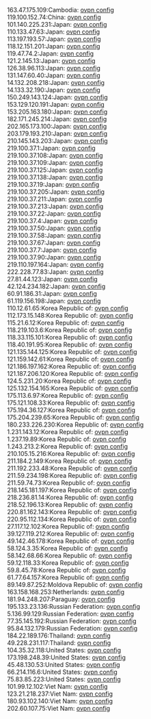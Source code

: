 163.47.175.109:Cambodia: [ovpn config](vpn/163_47_175_109.ovpn)  
119.100.152.74:China: [ovpn config](vpn/119_100_152_74.ovpn)  
101.140.225.231:Japan: [ovpn config](vpn/101_140_225_231.ovpn)  
110.133.47.63:Japan: [ovpn config](vpn/110_133_47_63.ovpn)  
113.197.193.57:Japan: [ovpn config](vpn/113_197_193_57.ovpn)  
118.12.151.201:Japan: [ovpn config](vpn/118_12_151_201.ovpn)  
119.47.74.2:Japan: [ovpn config](vpn/119_47_74_2.ovpn)  
121.2.145.13:Japan: [ovpn config](vpn/121_2_145_13.ovpn)  
126.38.96.113:Japan: [ovpn config](vpn/126_38_96_113.ovpn)  
131.147.60.40:Japan: [ovpn config](vpn/131_147_60_40.ovpn)  
14.132.208.218:Japan: [ovpn config](vpn/14_132_208_218.ovpn)  
14.133.32.190:Japan: [ovpn config](vpn/14_133_32_190.ovpn)  
150.249.143.124:Japan: [ovpn config](vpn/150_249_143_124.ovpn)  
153.129.120.191:Japan: [ovpn config](vpn/153_129_120_191.ovpn)  
153.205.163.180:Japan: [ovpn config](vpn/153_205_163_180.ovpn)  
182.171.245.214:Japan: [ovpn config](vpn/182_171_245_214.ovpn)  
202.165.173.100:Japan: [ovpn config](vpn/202_165_173_100.ovpn)  
203.179.193.210:Japan: [ovpn config](vpn/203_179_193_210.ovpn)  
210.145.143.203:Japan: [ovpn config](vpn/210_145_143_203.ovpn)  
219.100.37.1:Japan: [ovpn config](vpn/219_100_37_1.ovpn)  
219.100.37.108:Japan: [ovpn config](vpn/219_100_37_108.ovpn)  
219.100.37.109:Japan: [ovpn config](vpn/219_100_37_109.ovpn)  
219.100.37.125:Japan: [ovpn config](vpn/219_100_37_125.ovpn)  
219.100.37.138:Japan: [ovpn config](vpn/219_100_37_138.ovpn)  
219.100.37.19:Japan: [ovpn config](vpn/219_100_37_19.ovpn)  
219.100.37.205:Japan: [ovpn config](vpn/219_100_37_205.ovpn)  
219.100.37.211:Japan: [ovpn config](vpn/219_100_37_211.ovpn)  
219.100.37.213:Japan: [ovpn config](vpn/219_100_37_213.ovpn)  
219.100.37.22:Japan: [ovpn config](vpn/219_100_37_22.ovpn)  
219.100.37.4:Japan: [ovpn config](vpn/219_100_37_4.ovpn)  
219.100.37.50:Japan: [ovpn config](vpn/219_100_37_50.ovpn)  
219.100.37.58:Japan: [ovpn config](vpn/219_100_37_58.ovpn)  
219.100.37.67:Japan: [ovpn config](vpn/219_100_37_67.ovpn)  
219.100.37.7:Japan: [ovpn config](vpn/219_100_37_7.ovpn)  
219.100.37.90:Japan: [ovpn config](vpn/219_100_37_90.ovpn)  
219.110.197.164:Japan: [ovpn config](vpn/219_110_197_164.ovpn)  
222.228.77.83:Japan: [ovpn config](vpn/222_228_77_83.ovpn)  
27.81.44.123:Japan: [ovpn config](vpn/27_81_44_123.ovpn)  
42.124.234.182:Japan: [ovpn config](vpn/42_124_234_182.ovpn)  
60.91.186.31:Japan: [ovpn config](vpn/60_91_186_31.ovpn)  
61.119.156.198:Japan: [ovpn config](vpn/61_119_156_198.ovpn)  
110.12.61.65:Korea Republic of: [ovpn config](vpn/110_12_61_65.ovpn)  
112.173.15.148:Korea Republic of: [ovpn config](vpn/112_173_15_148.ovpn)  
115.21.6.12:Korea Republic of: [ovpn config](vpn/115_21_6_12.ovpn)  
118.219.103.6:Korea Republic of: [ovpn config](vpn/118_219_103_6.ovpn)  
118.33.115.101:Korea Republic of: [ovpn config](vpn/118_33_115_101.ovpn)  
118.40.191.95:Korea Republic of: [ovpn config](vpn/118_40_191_95.ovpn)  
121.135.144.125:Korea Republic of: [ovpn config](vpn/121_135_144_125.ovpn)  
121.159.142.61:Korea Republic of: [ovpn config](vpn/121_159_142_61.ovpn)  
121.186.197.162:Korea Republic of: [ovpn config](vpn/121_186_197_162.ovpn)  
121.187.206.120:Korea Republic of: [ovpn config](vpn/121_187_206_120.ovpn)  
124.5.231.20:Korea Republic of: [ovpn config](vpn/124_5_231_20.ovpn)  
125.132.154.165:Korea Republic of: [ovpn config](vpn/125_132_154_165.ovpn)  
175.113.6.97:Korea Republic of: [ovpn config](vpn/175_113_6_97.ovpn)  
175.121.108.33:Korea Republic of: [ovpn config](vpn/175_121_108_33.ovpn)  
175.194.36.127:Korea Republic of: [ovpn config](vpn/175_194_36_127.ovpn)  
175.204.239.65:Korea Republic of: [ovpn config](vpn/175_204_239_65.ovpn)  
180.233.226.230:Korea Republic of: [ovpn config](vpn/180_233_226_230.ovpn)  
1.231.143.12:Korea Republic of: [ovpn config](vpn/1_231_143_12.ovpn)  
1.237.19.89:Korea Republic of: [ovpn config](vpn/1_237_19_89.ovpn)  
1.243.213.2:Korea Republic of: [ovpn config](vpn/1_243_213_2.ovpn)  
210.105.15.216:Korea Republic of: [ovpn config](vpn/210_105_15_216.ovpn)  
211.184.2.149:Korea Republic of: [ovpn config](vpn/211_184_2_149.ovpn)  
211.192.233.48:Korea Republic of: [ovpn config](vpn/211_192_233_48.ovpn)  
211.59.234.198:Korea Republic of: [ovpn config](vpn/211_59_234_198.ovpn)  
211.59.74.73:Korea Republic of: [ovpn config](vpn/211_59_74_73.ovpn)  
218.145.181.197:Korea Republic of: [ovpn config](vpn/218_145_181_197.ovpn)  
218.236.81.14:Korea Republic of: [ovpn config](vpn/218_236_81_14.ovpn)  
218.52.196.13:Korea Republic of: [ovpn config](vpn/218_52_196_13.ovpn)  
220.81.162.143:Korea Republic of: [ovpn config](vpn/220_81_162_143.ovpn)  
220.95.112.134:Korea Republic of: [ovpn config](vpn/220_95_112_134.ovpn)  
27.117.12.102:Korea Republic of: [ovpn config](vpn/27_117_12_102.ovpn)  
39.127.119.212:Korea Republic of: [ovpn config](vpn/39_127_119_212.ovpn)  
49.142.46.178:Korea Republic of: [ovpn config](vpn/49_142_46_178.ovpn)  
58.124.3.35:Korea Republic of: [ovpn config](vpn/58_124_3_35.ovpn)  
58.142.68.66:Korea Republic of: [ovpn config](vpn/58_142_68_66.ovpn)  
59.12.118.33:Korea Republic of: [ovpn config](vpn/59_12_118_33.ovpn)  
59.8.45.78:Korea Republic of: [ovpn config](vpn/59_8_45_78.ovpn)  
61.77.64.157:Korea Republic of: [ovpn config](vpn/61_77_64_157.ovpn)  
89.149.87.252:Moldova Republic of: [ovpn config](vpn/89_149_87_252.ovpn)  
163.158.168.253:Netherlands: [ovpn config](vpn/163_158_168_253.ovpn)  
181.94.248.207:Paraguay: [ovpn config](vpn/181_94_248_207.ovpn)  
195.133.23.136:Russian Federation: [ovpn config](vpn/195_133_23_136.ovpn)  
5.136.99.129:Russian Federation: [ovpn config](vpn/5_136_99_129.ovpn)  
77.35.145.192:Russian Federation: [ovpn config](vpn/77_35_145_192.ovpn)  
95.84.132.179:Russian Federation: [ovpn config](vpn/95_84_132_179.ovpn)  
184.22.189.176:Thailand: [ovpn config](vpn/184_22_189_176.ovpn)  
49.228.231.117:Thailand: [ovpn config](vpn/49_228_231_117.ovpn)  
104.35.32.118:United States: [ovpn config](vpn/104_35_32_118.ovpn)  
173.198.248.39:United States: [ovpn config](vpn/173_198_248_39.ovpn)  
45.48.130.53:United States: [ovpn config](vpn/45_48_130_53.ovpn)  
66.214.116.6:United States: [ovpn config](vpn/66_214_116_6.ovpn)  
75.83.85.223:United States: [ovpn config](vpn/75_83_85_223.ovpn)  
101.99.12.102:Viet Nam: [ovpn config](vpn/101_99_12_102.ovpn)  
123.21.218.237:Viet Nam: [ovpn config](vpn/123_21_218_237.ovpn)  
180.93.102.140:Viet Nam: [ovpn config](vpn/180_93_102_140.ovpn)  
202.60.107.75:Viet Nam: [ovpn config](vpn/202_60_107_75.ovpn)  
